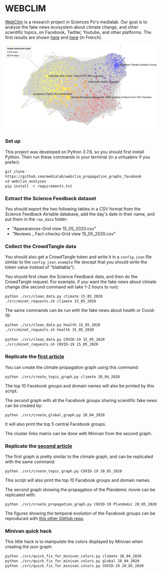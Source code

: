 # WEBCLIM

[WebClim](https://medialab.sciencespo.fr/activites/webclim/) is a research project in Sciences Po's medialab. Our goal is to analyze the fake news ecosystem about climate change, and other scientific topics, on Facebook, Twitter, Youtube, and other platforms. The first results are shown [here](https://medialab.sciencespo.fr/actu/une-cartographie-facebook-des-infox-scientifiques-sur-le-climat/) and [here](https://medialab.sciencespo.fr/actu/les-infox-sur-le-covid-sous-surveillance/) (in French).

<img src="screenshot_graph.png"/>

### Set up

This project was developed on Python 3.7.6, so you should first install Python. 
Then run these commands in your terminal (in a virtualenv if you prefer):

```
git clone https://github.com/medialab/webclim_propagation_graphs_facebook
cd webclim_analyses
pip install -r requirements.txt
```

### Extract the Science Feedback dataset

You should export the two following tables in a CSV format from the Science Feedback Airtable database, add the day's date in their name, and put them in the `raw_data` folder:
* "Appearances-Grid view 15_05_2020.csv"
* "Reviews _ Fact-checks-Grid view 15_05_2020.csv"

### Collect the CrowdTangle data

You should also get a CrowdTangle token and write it in a `config.json` file similar to the `config.json.example` file 
(except that you should write the token value instead of "blablabla").

You should first clean the Science Feedback data, and then do the CrowdTangle request. For example, if you want the fake news about climate change (the second command will take 1-2 hours to run):
```
python ./src/clean_data.py climate 15_05_2020
./src/minet_requests.sh climate 15_05_2020
```

The same commands can be run with the fake news about health or Covid-19:
```
python ./src/clean_data.py health 15_05_2020
./src/minet_requests.sh health 15_05_2020

python ./src/clean_data.py COVID-19 15_05_2020
./src/minet_requests.sh COVID-19 15_05_2020
```

### Replicate the [first article](https://medialab.sciencespo.fr/actu/une-cartographie-facebook-des-infox-scientifiques-sur-le-climat/)

You can create the climate propagation graph using this command:
```
python ./src/create_topic_graph.py climate 28_04_2020
```
The top 10 Facebook groups and domain names will also be printed by this script.

The second graph with all the Facebook groups sharing scientific fake news can be created by:
```
python ./src/create_global_graph.py 28_04_2020
```
It will also print the top 5 central Facebook groups.

The cluster links matrix can be done with Minivan from the second graph.


### Replicate the [second article](https://medialab.sciencespo.fr/actu/les-infox-sur-le-covid-sous-surveillance/)

The first graph is pretty similar to the climate graph, and can be replicated with the same command:
```
python ./src/create_topic_graph.py COVID-19 20_05_2020
```
This script will also print the top 10 Facebook groups and domain names.

The second graph showing the propagation of the Plandemic movie can be replicated with:
```
python ./src/create_propagation_graph.py COVID-19 Plandemic 20_05_2020
```

The figures showing the temporal evolution of the Facebook groups can be reproduced with [this other GitHub repo](https://github.com/medialab/webclim_temporal_evolution_facebook).

### Minivan quick hack
This little hack is to manipulate the colors displayed by Minivan when creating the json graph:
```
python ./src/quick_fix_for_minivan_colors.py climate 28_04_2020
python ./src/quick_fix_for_minivan_colors.py global 28_04_2020
python ./src/quick_fix_for_minivan_colors.py COVID-19 20_05_2020

```
